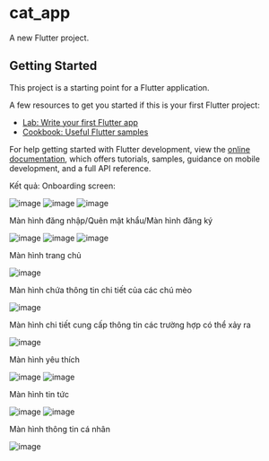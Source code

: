 # cat_app

A new Flutter project.

## Getting Started

This project is a starting point for a Flutter application.

A few resources to get you started if this is your first Flutter project:

- [Lab: Write your first Flutter app](https://docs.flutter.dev/get-started/codelab)
- [Cookbook: Useful Flutter samples](https://docs.flutter.dev/cookbook)

For help getting started with Flutter development, view the
[online documentation](https://docs.flutter.dev/), which offers tutorials,
samples, guidance on mobile development, and a full API reference.

Kết quả:
Onboarding screen: 

![image](https://github.com/user-attachments/assets/7a89ddef-e54e-40a2-bb23-65fbe0def715)
![image](https://github.com/user-attachments/assets/3ea510ee-0598-4320-9f53-04f5007b83d7)
![image](https://github.com/user-attachments/assets/684078f3-0f5d-4cf1-82ad-fd56c347a68d)

Màn hình đăng nhập/Quên mật khẩu/Màn hình đăng ký

![image](https://github.com/user-attachments/assets/729ab533-a9fb-4002-9fef-8a5ee2a4f423)
![image](https://github.com/user-attachments/assets/e681d239-abe8-4de8-aaa7-c90296079af6)
![image](https://github.com/user-attachments/assets/e89642ad-4106-450e-8017-fe7f8452ff3b)

Màn hình trang chủ

![image](https://github.com/user-attachments/assets/64983287-501d-4b84-827a-5af79605e212)

Màn hình chứa thông tin chi tiết của các chú mèo

![image](https://github.com/user-attachments/assets/735c84af-0797-4c12-a3b3-1ed6b0fa4b45)

Màn hình chi tiết cung cấp thông tin các trường hợp có thể xảy ra

![image](https://github.com/user-attachments/assets/56763275-3847-4d7a-b4c2-e6a83dfe21e7)

Màn hình yêu thích

![image](https://github.com/user-attachments/assets/837bf07a-c952-4a65-839d-79ad3b496c64)
![image](https://github.com/user-attachments/assets/9d1b39c5-a020-4b6b-bda7-90d94882f355)

Màn hình tin tức

![image](https://github.com/user-attachments/assets/d5749c25-2694-42b4-b152-4f50253a3cd8)
![image](https://github.com/user-attachments/assets/b1a113b0-279e-4690-96ed-e4d46d97ba5e)

Màn hình thông tin cá nhân

![image](https://github.com/user-attachments/assets/50927bbc-1ea3-4c66-b676-1d37f6c4a666)


